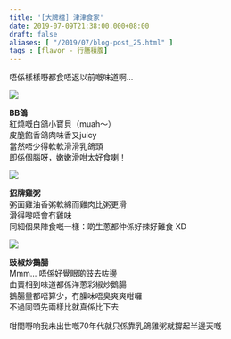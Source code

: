 ```yaml
---
title: '[大牌檔] 津津食家'
date: 2019-07-09T21:38:00.000+08:00
draft: false
aliases: [ "/2019/07/blog-post_25.html" ]
tags : [flavor - 行膳積腹]
---
```


唔係樣樣嘢都食唔返以前嘅味道啊...  

![](/images/chungchung.jpg)

**BB鴿**  
紅燒嘅白鴿小寶貝（muah～）  
皮脆餡香鴿肉味香又juicy  
當然唔少得軟軟滑滑乳鴿頭  
即係個腦呀，嫩嫩滑咁太好食喇！  

![](/images/chungchung1.jpg)

**招牌雞粥**  
粥面雞油香粥軟綿而雞肉比粥更滑  
滑得嚟唔會冇雞味  
同細個果陣食嘅一樣：啲生蔥都仲係好辣好難食 XD  

![](/images/chungchung2.jpg)

**豉椒炒鵝腸**  
Mmm... 唔係好覺眼啲豉去咗邊  
由賣相到味道都係洋蔥彩椒炒鵝腸  
鵝腸量都唔算少，冇臊味唔臭爽爽咁囉  
不過同頭先兩樣比就真係比下去  
  
咁間嘢响我未出世嘅70年代就只係靠乳鴿雞粥就撐起半邊天嘅